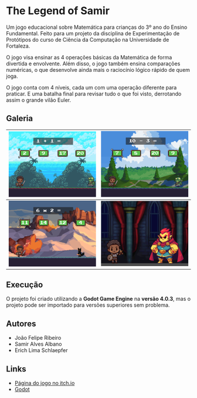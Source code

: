 # The Legend of Samir

Um jogo educacional sobre Matemática para crianças do 3º ano do Ensino Fundamental. Feito para um projeto da disciplina de Experimentação de Protótipos do curso de Ciência da Computação na Universidade de Fortaleza.

O jogo visa ensinar as 4 operações básicas da Matemática de forma divertida e envolvente. Além disso, o jogo também ensina comparações numéricas, o que desenvolve ainda mais o raciocínio lógico rápido de quem joga.

O jogo conta com 4 níveis, cada um com uma operação diferente para praticar. E uma batalha final para revisar tudo o que foi visto, derrotando assim o grande vilão Euler.

## Galeria

|![Alt text](2023-11-10_22-39.png)|![Alt text](2023-11-10_22-40.png)|
|------|-------|
|![Alt text](2023-11-10_22-41.png)|![Alt text](2023-11-10_22-44-1.png)|






## Execução

O projeto foi criado utilizando a **Godot Game Engine** na **versão 4.0.3**, mas o projeto pode ser importado para versões superiores sem problema.

## Autores
- João Felipe Ribeiro
- Samir Alves Albano
- Erich Lima Schlaepfer

## Links
- [Página do jogo no itch.io](https://lapadagames.itch.io/the-legend-of-samir)
- [Godot](https://godotengine.org/)